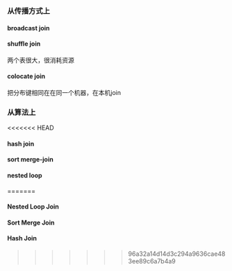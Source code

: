 ### 从传播方式上

#### broadcast join

#### shuffle join

两个表很大，很消耗资源

#### colocate join

把分布键相同在在同一个机器，在本机join

### 从算法上

<<<<<<< HEAD
#### hash join

#### sort merge-join

#### nested loop
=======
#### Nested Loop Join
#### Sort Merge Join
#### Hash Join
>>>>>>> 96a32a14d14d3c294a9636cae483ee89c6a7b4a9
